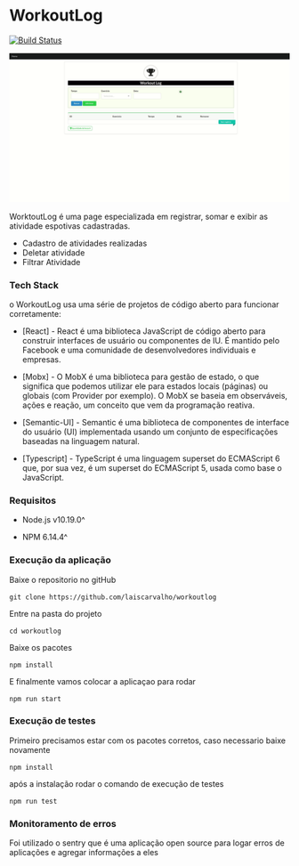 # WorkoutLog
[![Build Status](https://gitlab.com/laiscarvalho/workoutlog/-/pipelines/182484429)](https://gitlab.com/laiscarvalho/workoutlog)



 ![gif](src/assests/images/workoutLog.gif)



WorktoutLog é uma page especializada em registrar, somar e exibir as atividade espotivas cadastradas.

  - Cadastro de atividades realizadas
  - Deletar atividade 
  - Filtrar Atividade 


### Tech Stack

o WorkoutLog usa uma série de projetos de código aberto para funcionar corretamente:

* [React] - React é uma biblioteca JavaScript de código aberto para construir interfaces de usuário ou componentes de IU. É mantido pelo Facebook e uma comunidade de desenvolvedores individuais e empresas.

* [Mobx] - O MobX é uma biblioteca para gestão de estado, o que significa que podemos utilizar ele para estados locais (páginas) ou globais (com Provider por exemplo). O MobX se baseia em observáveis, ações e reação, um conceito que vem da programação reativa.
 
* [Semantic-UI] - Semantic é uma biblioteca de componentes de interface do usuário (UI) implementada usando um conjunto de especificações baseadas na linguagem natural.

* [Typescript] - TypeScript é uma linguagem superset do ECMAScript 6 que, por sua vez, é um superset do ECMAScript 5, usada como base o JavaScript.


### Requisitos

* Node.js v10.19.0^

* NPM 6.14.4^



### Execução da aplicação

Baixe o repositorio no gitHub
```
git clone https://github.com/laiscarvalho/workoutlog
```

Entre na pasta do projeto 
```
cd workoutlog

```

Baixe os pacotes
```
npm install
```

E finalmente vamos colocar a aplicaçao para rodar
```
npm run start
```

### Execução de testes
Primeiro precisamos estar com os pacotes corretos, caso necessario baixe novamente
```
npm install
```

após a instalação rodar o comando de execução de testes
```
npm run test
```

### Monitoramento de erros
Foi utilizado o sentry que é uma aplicação open source para logar erros de aplicações e agregar informações a eles
